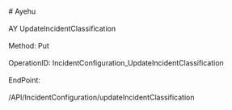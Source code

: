 <br>#     Ayehu</br>
<br>AY UpdateIncidentClassification</br>
<br>Method: Put</br>
<br>OperationID: IncidentConfiguration_UpdateIncidentClassification</br>
<br>EndPoint:</br>
<br>/API/IncidentConfiguration/updateIncidentClassification</br>
